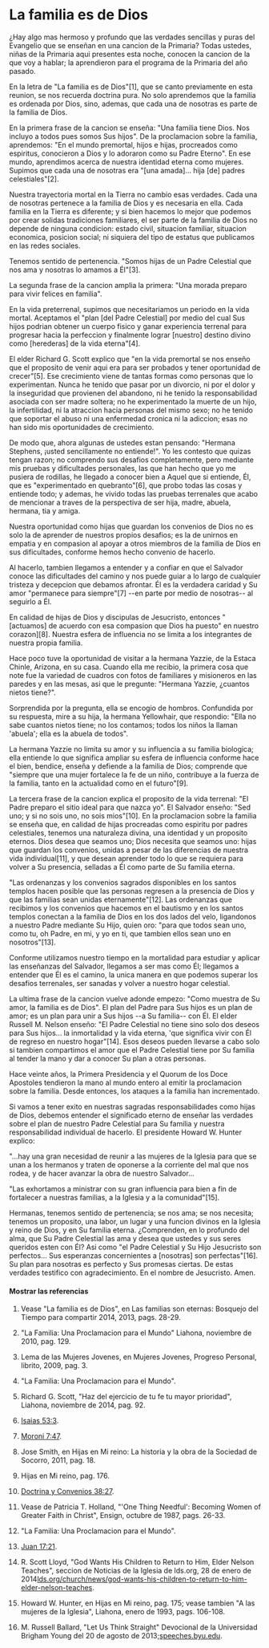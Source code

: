 # La familia es de Dios

¿Hay algo mas hermoso y profundo que las verdades sencillas y puras del
Evangelio que se enseñan en una cancion de la Primaria? Todas ustedes, niñas
de la Primaria aqui presentes esta noche, conocen la cancion de la que voy a
hablar; la aprendieron para el programa de la Primaria del año pasado.

En la letra de "La familia es de Dios"[1], que se canto previamente en esta
reunion, se nos recuerda doctrina pura. No solo aprendemos que la familia es
ordenada por Dios, sino, ademas, que cada una de nosotras es parte de la
familia de Dios.

En la primera frase de la cancion se enseña: "Una familia tiene Dios. Nos
incluyo a todos pues somos Sus hijos". De la proclamacion sobre la familia,
aprendemos: "En el mundo premortal, hijos e hijas, procreados como espiritus,
conocieron a Dios y lo adoraron como su Padre Eterno". En ese mundo,
aprendimos acerca de nuestra identidad eterna como mujeres. Supimos que cada
una de nosotras era "[una amada]... hija [de] padres celestiales"[2].

Nuestra trayectoria mortal en la Tierra no cambio esas verdades. Cada una de
nosotras pertenece a la familia de Dios y es necesaria en ella. Cada familia
en la Tierra es diferente; y si bien hacemos lo mejor que podemos por crear
solidas tradiciones familiares, el ser parte de la familia de Dios no depende
de ninguna condicion: estado civil, situacion familiar, situacion economica,
posicion social; ni siquiera del tipo de estatus que publicamos en las redes
sociales.

Tenemos sentido de pertenencia. "Somos hijas de un Padre Celestial que nos ama
y nosotras lo amamos a Él"[3].

La segunda frase de la cancion amplia la primera: "Una morada preparo para
vivir felices en familia".

En la vida preterrenal, supimos que necesitariamos un periodo en la vida
mortal. Aceptamos el "plan [del Padre Celestial] por medio del cual Sus hijos
podrian obtener un cuerpo fisico y ganar experiencia terrenal para progresar
hacia la perfeccion y finalmente lograr [nuestro] destino divino como
[herederas] de la vida eterna"[4].

El elder Richard G. Scott explico que "en la vida premortal se nos enseño que
el proposito de venir aqui era para ser probados y tener oportunidad de
crecer"[5]. Ese crecimiento viene de tantas formas como personas que lo
experimentan. Nunca he tenido que pasar por un divorcio, ni por el dolor y la
inseguridad que provienen del abandono, ni he tenido la responsabilidad
asociada con ser madre soltera; no he experimentado la muerte de un hijo, la
infertilidad, ni la atraccion hacia personas del mismo sexo; no he tenido que
soportar el abuso ni una enfermedad cronica ni la adiccion; esas no han sido
mis oportunidades de crecimiento.

De modo que, ahora algunas de ustedes estan pensando: "Hermana Stephens,
¡usted sencillamente no entiende!". Yo les contesto que quizas tengan razon;
no comprendo sus desafios completamente, pero mediante mis pruebas y
dificultades personales, las que han hecho que yo me pusiera de rodillas, he
llegado a conocer bien a Aquel que si entiende, Él, que es "experimentado en
quebranto"[6], que probo todas las cosas y entiende todo; y ademas, he vivido
todas las pruebas terrenales que acabo de mencionar a traves de la perspectiva
de ser hija, madre, abuela, hermana, tia y amiga.

Nuestra oportunidad como hijas que guardan los convenios de Dios no es solo la
de aprender de nuestros propios desafios; es la de unirnos en empatia y en
compasion al apoyar a otros miembros de la familia de Dios en sus
dificultades, conforme hemos hecho convenio de hacerlo.

Al hacerlo, tambien llegamos a entender y a confiar en que el Salvador conoce
las dificultades del camino y nos puede guiar a lo largo de cualquier tristeza
y decepcion que debamos afrontar. Él es la verdadera caridad y Su amor
"permanece para siempre"[7] --en parte por medio de nosotras-- al seguirlo a
Él.

En calidad de hijas de Dios y discipulas de Jesucristo, entonces "[actuamos]
de acuerdo con esa compasion que Dios ha puesto" en nuestro corazon][8].
Nuestra esfera de influencia no se limita a los integrantes de nuestra propia
familia.

Hace poco tuve la oportunidad de visitar a la hermana Yazzie, de la Estaca
Chinle, Arizona, en su casa. Cuando ella me recibio, la primera cosa que note
fue la variedad de cuadros con fotos de familiares y misioneros en las paredes
y en las mesas, asi que le pregunte: "Hermana Yazzie, ¿cuantos nietos tiene?".

Sorprendida por la pregunta, ella se encogio de hombros. Confundida por su
respuesta, mire a su hija, la hermana Yellowhair, que respondio: "Ella no sabe
cuantos nietos tiene; no los contamos; todos los niños la llaman 'abuela';
ella es la abuela de todos".

La hermana Yazzie no limita su amor y su influencia a su familia biologica;
ella entiende lo que significa ampliar su esfera de influencia conforme hace
el bien, bendice, enseña y defiende a la familia de Dios; comprende que
"siempre que una mujer fortalece la fe de un niño, contribuye a la fuerza de
la familia, tanto en la actualidad como en el futuro"[9].

La tercera frase de la cancion explica el proposito de la vida terrenal: "El
Padre preparo el sitio ideal para que nazca yo". El Salvador enseño: "Sed uno;
y si no sois uno, no sois mios"[10]. En la proclamacion sobre la familia se
enseña que, en calidad de hijas procreadas como espiritu por padres
celestiales, tenemos una naturaleza divina, una identidad y un proposito
eternos. Dios desea que seamos uno; Dios necesita que seamos uno: hijas que
guardan los convenios, unidas a pesar de las diferencias de nuestra vida
individual[11], y que desean aprender todo lo que se requiera para volver a Su
presencia, selladas a Él como parte de Su familia eterna.

"Las ordenanzas y los convenios sagrados disponibles en los santos templos
hacen posible que las personas regresen a la presencia de Dios y que las
familias sean unidas eternamente"[12]. Las ordenanzas que recibimos y los
convenios que hacemos en el bautismo y en los santos templos conectan a la
familia de Dios en los dos lados del velo, ligandonos a nuestro Padre mediante
Su Hijo, quien oro: "para que todos sean uno, como tu, oh Padre, en mi, y yo
en ti, que tambien ellos sean uno en nosotros"[13].

Conforme utilizamos nuestro tiempo en la mortalidad para estudiar y aplicar
las enseñanzas del Salvador, llegamos a ser mas como Él; llegamos a entender
que Él es el camino, la unica manera en que podemos superar los desafios
terrenales, ser sanadas y volver a nuestro hogar celestial.

La ultima frase de la cancion vuelve adonde empezo: "Como muestra de Su amor,
la familia es de Dios". El plan del Padre para Sus hijos es un plan de amor;
es un plan para unir a Sus hijos --a Su familia-- con Él. El elder Russell M.
Nelson enseño: "El Padre Celestial no tiene sino solo dos deseos para Sus
hijos... la inmortalidad y la vida eterna, 'que significa vivir con Él de
regreso en nuestro hogar"[14]. Esos deseos pueden llevarse a cabo solo si
tambien compartimos el amor que el Padre Celestial tiene por Su familia al
tender la mano y dar a conocer Su plan a otras personas.

Hace veinte años, la Primera Presidencia y el Quorum de los Doce Apostoles
tendieron la mano al mundo entero al emitir la proclamacion sobre la familia.
Desde entonces, los ataques a la familia han incrementado.

Si vamos a tener exito en nuestras sagradas responsabilidades como hijas de
Dios, debemos entender el significado eterno de enseñar las verdades sobre el
plan de nuestro Padre Celestial para Su familia y nuestra responsabilidad
individual de hacerlo. El presidente Howard W. Hunter explico:

"...hay una gran necesidad de reunir a las mujeres de la Iglesia para que se
unan a los hermanos y traten de oponerse a la corriente del mal que nos rodea,
y de hacer avanzar la obra de nuestro Salvador...

"Las exhortamos a ministrar con su gran influencia para bien a fin de
fortalecer a nuestras familias, a la Iglesia y a la comunidad"[15].

Hermanas, tenemos sentido de pertenencia; se nos ama; se nos necesita; tenemos
un proposito, una labor, un lugar y una funcion divinos en la Iglesia y reino
de Dios, y en Su familia eterna. ¿Comprenden, en lo profundo del alma, que Su
Padre Celestial las ama y desea que ustedes y sus seres queridos esten con Él?
Asi como "el Padre Celestial y Su Hijo Jesucristo son perfectos... Sus
esperanzas concernientes a [nosotras] son perfectas"[16]. Su plan para
nosotras es perfecto y Sus promesas ciertas. De estas verdades testifico con
agradecimiento. En el nombre de Jesucristo. Amen.

#### Mostrar las referencias

  1.  Vease "La familia es de Dios", en Las familias son eternas: Bosquejo del Tiempo para compartir 2014, 2013, pags. 28-29.

  2.  "La Familia: Una Proclamacion para el Mundo" Liahona, noviembre de 2010, pag. 129.

  3.  Lema de las Mujeres Jovenes, en Mujeres Jovenes, Progreso Personal, librito, 2009, pag. 3.

  4.  "La Familia: Una Proclamacion para el Mundo".

  5.  Richard G. Scott, "Haz del ejercicio de tu fe tu mayor prioridad", Liahona, noviembre de 2014, pag. 92.

  6.  [Isaias 53:3](https://www.lds.org/scriptures/ot/isa/53.3?lang=spa#2).

  7.  [Moroni 7:47](https://www.lds.org/scriptures/bofm/moro/7.47?lang=spa#46).

  8.  Jose Smith, en Hijas en Mi reino: La historia y la obra de la Sociedad de Socorro, 2011, pag. 18.

  9.  Hijas en Mi reino, pag. 176.

  10.  [Doctrina y Convenios 38:27](https://www.lds.org/scriptures/dc-testament/dc/38.27?lang=spa#26).

  11.  Vease de Patricia T. Holland, "'One Thing Needful': Becoming Women of Greater Faith in Christ", Ensign, octubre de 1987, pags. 26-33.

  12.  "La Familia: Una Proclamacion para el Mundo".

  13.  [Juan 17:21](https://www.lds.org/scriptures/nt/john/17.21?lang=spa#20).

  14.  R. Scott Lloyd, "God Wants His Children to Return to Him, Elder Nelson Teaches", seccion de Noticias de la Iglesia de lds.org, 28 de enero de 2014[lds.org/church/news/god-wants-his-children-to-return-to-him-elder-nelson-teaches](http://www.lds.org/church/news/god-wants-his-children-to-return-to-him-elder-nelson-teaches).

  15.  Howard W. Hunter, en Hijas en Mi reino, pag. 175; vease tambien "A las mujeres de la Iglesia", Liahona, enero de 1993, pags. 106-108.

  16.  M. Russell Ballard, "Let Us Think Straight" Devocional de la Universidad Brigham Young del 20 de agosto de 2013;[speeches.byu.edu](http://speeches.byu.edu/?act=viewitem&id=2133).

